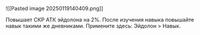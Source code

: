 ![[Pasted image 20250119140409.png]]

Повышает СКР АТК эйдолона на 2%.
После изучения навыка повышайте навык такими же дневниками.
Примените здесь: Эйдолон > Навык.
